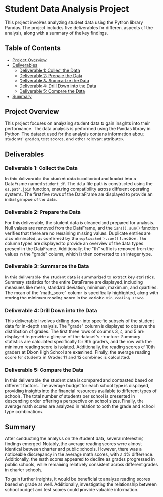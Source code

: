 # Student Data Analysis Project

This project involves analyzing student data using the Python library Pandas. The project includes five deliverables for different aspects of the analysis, along with a summary of the key findings.

## Table of Contents

- [Project Overview](#project-overview)
- [Deliverables](#deliverables)
  - [Deliverable 1: Collect the Data](#deliverable-1-collect-the-data)
  - [Deliverable 2: Prepare the Data](#deliverable-2-prepare-the-data)
  - [Deliverable 3: Summarize the Data](#deliverable-3-summarize-the-data)
  - [Deliverable 4: Drill Down into the Data](#deliverable-4-drill-down-into-the-data)
  - [Deliverable 5: Compare the Data](#deliverable-5-compare-the-data)
- [Summary](#summary)


## Project Overview

This project focuses on analyzing student data to gain insights into their performance. The data analysis is performed using the Pandas library in Python. The dataset used for the analysis contains information about students' grades, test scores, and other relevant attributes.

## Deliverables

### Deliverable 1: Collect the Data

In this deliverable, the student data is collected and loaded into a DataFrame named `student_df`. The data file path is constructed using the `os.path.join` function, ensuring compatibility across different operating systems. The first five rows of the DataFrame are displayed to provide an initial glimpse of the data.

### Deliverable 2: Prepare the Data

For this deliverable, the student data is cleaned and prepared for analysis. Null values are removed from the DataFrame, and the `isna().sum()` function verifies that there are no remaining missing values. Duplicate entries are also eliminated, as confirmed by the `duplicated().sum()` function. The column types are displayed to provide an overview of the data types present in the DataFrame. Additionally, the "th" suffix is removed from the values in the "grade" column, which is then converted to an integer type.

### Deliverable 3: Summarize the Data

In this deliverable, the student data is summarized to extract key statistics. Summary statistics for the entire DataFrame are displayed, including measures like mean, standard deviation, minimum, maximum, and quartiles. The mean of the "math_score" column is specifically highlighted, along with storing the minimum reading score in the variable `min_reading_score`.

### Deliverable 4: Drill Down into the Data

This deliverable involves drilling down into specific subsets of the student data for in-depth analysis. The "grade" column is displayed to observe the distribution of grades. The first three rows of columns 3, 4, and 5 are displayed to provide a glimpse of the dataset's structure. Summary statistics are calculated specifically for 9th graders, and the row with the minimum reading score is isolated. Additionally, the reading scores of 10th graders at Dixon High School are examined. Finally, the average reading score for students in Grades 11 and 12 combined is calculated.

### Deliverable 5: Compare the Data

In this deliverable, the student data is compared and contrasted based on different factors. The average budget for each school type is displayed, providing insights into the financial resources available to different types of schools. The total number of students per school is presented in descending order, offering a perspective on school sizes. Finally, the average math scores are analyzed in relation to both the grade and school type combinations.

## Summary

After conducting the analysis on the student data, several interesting findings emerged. Notably, the average reading scores were almost identical between charter and public schools. However, there was a noticeable discrepancy in the average math scores, with a 4% difference. Additionally, the math scores appeared to decline as grades progressed in public schools, while remaining relatively consistent across different grades in charter schools.

To gain further insights, it would be beneficial to analyze reading scores based on grade as well. Additionally, investigating the relationship between school budget and test scores could provide valuable information.


